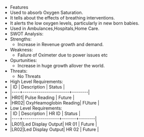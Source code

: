 * Features
 * Used to absorb Oxygen Saturation.
 * It tells about the effects of breathing interventions.
 * It alerts the low oxygen levels, particularly in new born babies.
 * Used in Ambulances,Hospitals,Home Care.
* SWOT Analysis:
 * Strengths:
   * Increase in Revenue growth and demand.
 * Weakness:
   * Failure of Oximeter due to power issues etc
 * Opurtunities:
   * Increase in huge growth allover the world.
 * Threats:
   * No Threats
* High Level Requirements:
 * | ID |     Description       | Status |
 * |----+-----------------------+--------|
 * |HR01| Pulse Reading         | Future |
 * |HR02| OxyHeamoglobin Reading| FUture |
* Low Level Requirements:
 * | ID |    Description   | HR ID | Status |
 * |----+------------------+-------+--------|
 * |LR01|Led Display Output| HR 01 | Future |
 * |LR02|Led Display Output| HR 02 | Future |